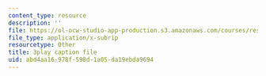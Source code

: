 ```yaml
---
content_type: resource
description: ''
file: https://ol-ocw-studio-app-production.s3.amazonaws.com/courses/res-18-009-learn-differential-equations-up-close-with-gilbert-strang-and-cleve-moler-fall-2015/abd4aa16978f598d1a05da19ebda9694_kcLc4FsshO4.srt
file_type: application/x-subrip
resourcetype: Other
title: 3play caption file
uid: abd4aa16-978f-598d-1a05-da19ebda9694
---
```

